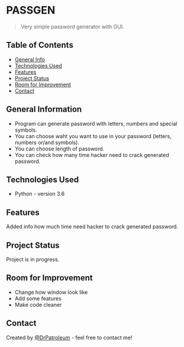 # PASSGEN
> Very simple password generator with GUI.

## Table of Contents
* [General Info](#general-information)
* [Technologies Used](#technologies-used)
* [Features](#features)
* [Project Status](#project-status)
* [Room for Improvement](#room-for-improvement)
* [Contact](#contact)


## General Information
- Program can generate password with letters, numbers and special symbols.
- You can choose waht you want to use in your password (letters, numbers or/and symbols).
- You can choose length of password.
- You can check how many time hacker need to crack generated password.


## Technologies Used
- Python - version 3.6


## Features
Added info how much time need hacker to crack generated password.


## Project Status
Project is in progress.


## Room for Improvement
- Change how window look like
- Add some features
- Make code cleaner


## Contact
Created by [@DrPatroleum](https://github.com/DrPatroleum) - feel free to contact me!
